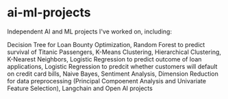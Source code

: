 # ai-ml-projects
Independent AI and ML projects I've worked on, including:

Decision Tree for Loan Bounty Optimization,
Random Forest to predict survival of Titanic Passengers,
K-Means Clustering,
Hierarchical Clustering,
K-Nearest Neighbors,
Logistic Regression to predict outcome of loan applications,
Logistic Regression to predcit whether customers will default on credit card bills,
Naive Bayes,
Sentiment Analysis,
Dimension Reduction for data preprocessing (Principal Compoenent Analysis and Univariate Feature Selection),
Langchain and Open AI projects
